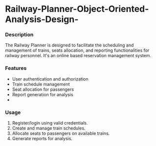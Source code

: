 # Railway-Planner-Object-Oriented-Analysis-Design-

### Description
The Railway Planner is designed to facilitate the scheduling and management of trains, seats allocation, and reporting functionalities for railway personnel. 
It's an online based reservation management system.

### Features
- User authentication and authorization
- Train schedule management
- Seat allocation for passengers
- Report generation for analysis
- 
### Usage
1. Register/login using valid credentials.
2. Create and manage train schedules.
3. Allocate seats to passengers on available trains.
4. Generate reports for analysis.

